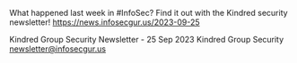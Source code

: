 What happened last week in #InfoSec? Find it out with the Kindred security newsletter!
https://news.infosecgur.us/2023-09-25

Kindred Group Security Newsletter - 25 Sep 2023
Kindred Group Security
newsletter@infosecgur.us
 
